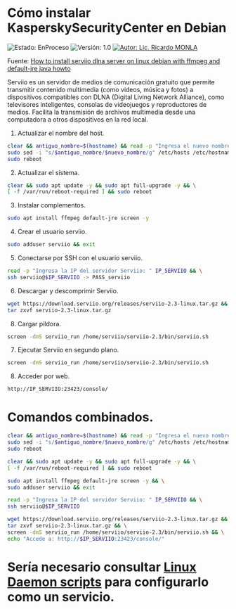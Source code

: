 # Cómo instalar     KasperskySecurityCenter en Debian
![Estado: EnProceso](https://img.shields.io/badge/Estado-EnProceso-brightgreen)
![Versión: 1.0](https://img.shields.io/badge/Versión-1.0-blue)
[![Autor: Lic. Ricardo MONLA](https://img.shields.io/badge/Autor-Lic.%20Ricardo%20MONLA-orange)](mailto:rmonla@frlr.utn.edu.ar)

Fuente: [How to install serviio dlna server on linux debian with ffmpeg and default-jre java howto](https://www.youtube.com/watch?v=99XzSTYO_Mw)

Serviio es un servidor de medios de comunicación gratuito que permite transmitir contenido multimedia (como videos, música y fotos) a dispositivos compatibles con DLNA (Digital Living Network Alliance), como televisores inteligentes, consolas de videojuegos y reproductores de medios. Facilita la transmisión de archivos multimedia desde una computadora a otros dispositivos en la red local.

1. Actualizar el nombre del host.

```bash
clear && antiguo_nombre=$(hostname) && read -p "Ingresa el nuevo nombre de host: " nuevo_nombre && \
sudo sed -i "s/$antiguo_nombre/$nuevo_nombre/g" /etc/hosts /etc/hostname && \
sudo reboot
```

2. Actualizar el sistema.

```bash
clear && sudo apt update -y && sudo apt full-upgrade -y && \
[ -f /var/run/reboot-required ] && sudo reboot
```

3. Instalar complementos.

```bash
sudo apt install ffmpeg default-jre screen -y
```

4. Crear el usuario serviio.

```bash
sudo adduser serviio && exit 
```

5. Conectarse por SSH con el usuario serviio.

```bash
read -p "Ingresa la IP del servidor Serviio: " IP_SERVIIO && \
ssh serviio@$IP_SERVIIO -> PASS_serviio
```

6. Descargar y descomprimir Serviio.

```bash
wget https://download.serviio.org/releases/serviio-2.3-linux.tar.gz && \
tar zxvf serviio-2.3-linux.tar.gz
```

8. Cargar pildora.

```bash
screen -dmS serviio_run /home/serviio/serviio-2.3/bin/serviio.sh
```

7. Ejecutar Serviio en segundo plano.

```bash
screen -dmS serviio_run /home/serviio/serviio-2.3/bin/serviio.sh
```

8. Acceder por web.

```
http://IP_SERVIIO:23423/console/
```

# Comandos combinados.

```bash
clear && antiguo_nombre=$(hostname) && read -p "Ingresa el nuevo nombre de host: " nuevo_nombre && \
sudo sed -i "s/$antiguo_nombre/$nuevo_nombre/g" /etc/hosts /etc/hostname && \
sudo reboot

clear && sudo apt update -y && sudo apt full-upgrade -y && \
[ -f /var/run/reboot-required ] && sudo reboot

sudo apt install ffmpeg default-jre screen -y && \
sudo adduser serviio && exit 

read -p "Ingresa la IP del servidor Serviio: " IP_SERVIIO && \
ssh serviio@$IP_SERVIIO

wget https://download.serviio.org/releases/serviio-2.3-linux.tar.gz && \
tar zxvf serviio-2.3-linux.tar.gz && \
screen -dmS serviio_run /home/serviio/serviio-2.3/bin/serviio.sh && \
echo "Accede a: http://$IP_SERVIIO:23423/console/"
```

# Sería necesario consultar [Linux Daemon scripts](https://forum.serviio.org/viewtopic.php?f=4&t=71) para configurarlo como un servicio.
